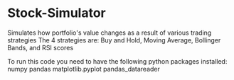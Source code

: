 # Stock-Simulator
Simulates how portfolio's value changes as a result of various trading strategies
The 4 strategies are: Buy and Hold, Moving Average, Bollinger Bands, and RSI scores


To run this code you need to have the following python packages installed:
numpy 
pandas
matplotlib.pyplot
pandas_datareader


